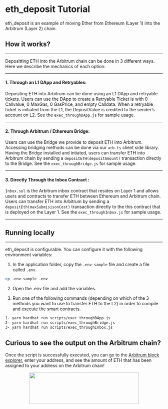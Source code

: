 # eth_deposit Tutorial


eth_deposit is an example of moving Ether from Ethereum (Layer 1) into the Arbitrum (Layer 2) chain.


## How it works?
---

Depositting ETH into the Arbitrum chain can be done in 3 different ways. Here we describe the mechanics of each option:

---

####  **1. Through an L1 DApp and Retryables:** 

Depositing ETH into Arbitrum can be done using an L1 DApp and retryable tickets. Users can use the DApp to create a Retryable Ticket is with 0 Callvalue, 0 MaxGas, 0 GasPrice, and empty Calldata. When a retryable ticket is initiated from the L1, the DepositValue is credited to the sender’s account on L2. See the `exec_throughDApp.js` for sample usage.

---


####  **2. Through Arbitrum / Ethereum Bridge:** 

Users can use the Bridge we provide to deposit ETH into Arbitrum. Accessing bridging methods can be done via our `arb-ts` client side library. Having the Bridge installed and intiated, users can transfer ETH into Arbitrum chain by sending a `depositETH(depositAmount)` transaction directly to the Bridge. See the `exec_throughBridge.js` for sample usage.

---

####  **3. Directly Through the Inbox Contract :** 

`Inbox.sol` is the Arbitrum inbox contract that resides on Layer 1 and allows users and contracts to transfer ETH between Ethereum and Arbitrum chain. Users can transfer ETH into Arbitrum by sending a `depositEth(maxSubmisisonCost)` transaction directly to the this contract that is deployed on the Layer 1. See the `exec_throughInbox.js` for sample usage.

---


## Running locally
---

eth_deposit is configurable.  You can configure it with the following environment variables:

1. In the application folder, copy the ```.env-sample``` file and create a file called ```.env```.

```bash
cp .env-sample .env
```

2. Open the .env file and add the variables.


3. Run one of the following commands (depending on which of the 3 methods you want to use to transfer ETH to the L2) in order to compile and execute the smart contracts.


```bash
1- yarn hardhat run scripts/exec_throughDApp.js
2- yarn hardhat run scripts/exec_throughBridge.js
3- yarn hardhat run scripts/exec_throughInbox.js
```


## Curious to see the output on the Arbitrum chain?


Once the script is successfully executed, you can go to the [Arbitrum block explorer](https://rinkeby-explorer.arbitrum.io/#), enter your address, and see the amount of ETH that has been assigned to your address on the Arbitrum chain!

<p align="center">
  <img width="350" height="100" src= "https://offchainlabs.com/static/media/full-logo.3271d3e8.png" />
</p>
